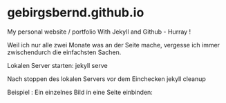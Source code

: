 # gebirgsbernd.github.io
My personal website / portfolio
With Jekyll and Github - Hurray !

Weil ich nur alle zwei Monate was an der Seite mache, vergesse ich immer zwischendurch die einfachsten Sachen.

Lokalen Server starten:
jekyll serve

Nach stoppen des lokalen Servers *vor* dem Einchecken 
jekyll cleanup 

Beispiel : Ein einzelnes Bild in eine Seite einbinden:
<!---
![Yuneeko](/assets/yuneeko/15.jpg){: .center-image }
-->


